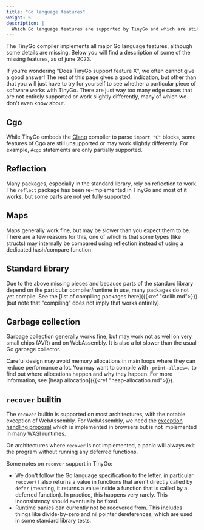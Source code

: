 ```yaml
---
title: "Go language features"
weight: 6
description: |
  Which Go language features are supported by TinyGo and which are still a work in progress.
---
```


The TinyGo compiler implements all major Go language features, although some details are missing. Below you will find a description of some of the missing features, as of june 2023.

If you're wondering "Does TinyGo support feature X", we often cannot give a good answer! The rest of this page gives a good indication, but other than that you will just have to try for yourself to see whether a particular piece of software works with TinyGo. There are just way too many edge cases that are not entirely supported or work slightly differently, many of which we don't even know about.

## Cgo

While TinyGo embeds the [Clang](https://clang.llvm.org/) compiler to parse `import "C"` blocks, some features of Cgo are still unsupported or may work slightly differently. For example, `#cgo` statements are only partially supported.

## Reflection

Many packages, especially in the standard library, rely on reflection to work. The `reflect` package has been re-implemented in TinyGo and most of it works, but some parts are not yet fully supported.

## Maps

Maps generally work fine, but may be slower than you expect them to be. There are a few reasons for this, one of which is that some types (like structs) may internally be compared using reflection instead of using a dedicated hash/compare function.

## Standard library

Due to the above missing pieces and because parts of the standard library depend on the particular compiler/runtime in use, many packages do not yet compile. See the [list of compiling packages here]({{<ref "stdlib.md">}}) (but note that "compiling" does not imply that works entirely).

## Garbage collection

Garbage collection generally works fine, but may work not as well on very small chips (AVR) and on WebAssembly. It is also a lot slower than the usual Go garbage collector.

Careful design may avoid memory allocations in main loops where they can reduce performance a lot. You may want to compile with `-print-allocs=.` to find out where allocations happen and why they happen. For more information, see [heap allocation]({{<ref "heap-allocation.md">}}).

## `recover` builtin

The `recover` builtin is supported on most architectures, with the notable exception of WebAssembly. For WebAssembly, we need the [exception handling proposal](https://webassembly.org/roadmap/) which is implemented in browsers but is not implemented in many WASI runtimes.

On architectures where `recover` is not implemented, a panic will always exit the program without running any deferred functions.

Some notes on `recover` support in TinyGo:

  * We don't follow the Go language specification to the letter, in particular `recover()` also returns a value in functions that aren't directly called by `defer` (meaning, it returns a value inside a function that is called by a deferred function). In practice, this happens very rarely. This inconsistency should eventually be fixed.
  * Runtime panics can currently not be recovered from. This includes things like divide-by-zero and nil pointer dereferences, which are used in some standard library tests.
